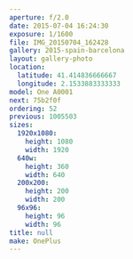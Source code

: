 ```yaml
---
aperture: f/2.0
date: 2015-07-04 16:24:30
exposure: 1/1600
file: IMG_20150704_162428
gallery: 2015-spain-barcelona
layout: gallery-photo
location:
  latitude: 41.414836666667
  longitude: 2.1533883333333
model: One A0001
next: 75b2f0f
ordering: 52
previous: 1005503
sizes:
  1920x1080:
    height: 1080
    width: 1920
  640w:
    height: 360
    width: 640
  200x200:
    height: 200
    width: 200
  96x96:
    height: 96
    width: 96
title: null
make: OnePlus
---
```


